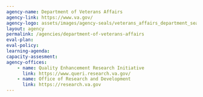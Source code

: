 ```yaml
---
agency-name: Department of Veterans Affairs
agency-link: https://www.va.gov/
agency-logo: assets/images/agency-seals/veterans_affairs_department_seal.png
layout: agency
permalink: /agencies/department-of-veterans-affairs
eval-plan:
eval-policy:
learning-agenda:
capacity-assesment:
agency-offices:
    - name: Quality Enhancement Research Initiative
      link: https://www.queri.research.va.gov/
    - name: Office of Research and Development
      link: https://research.va.gov
---
```

